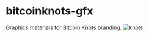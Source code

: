 # bitcoinknots-gfx
Graphics materials for Bitcoin Knots branding.
![knots](https://github.com/user-attachments/assets/ba1034da-fc76-4475-92c4-38f700806bc1)
